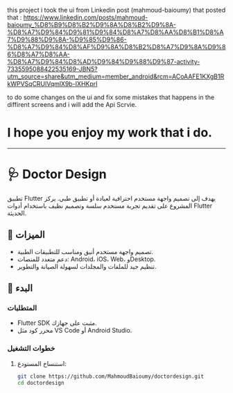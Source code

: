this project i took the ui from Linkedin post (mahmoud-baioumy) that posted that : https://www.linkedin.com/posts/mahmoud-baioumy_%D8%B9%D8%B2%D9%8A%D8%B2%D9%8A-%D8%A7%D9%84%D9%81%D9%84%D8%A7%D8%AA%D8%B1%D8%A7%D9%88%D9%8A-%D9%85%D9%86-%D8%A7%D9%84%D8%AF%D9%8A%D8%B2%D8%A7%D9%8A%D9%86%D8%A7%D8%AA-%D8%A7%D9%84%D8%AD%D9%84%D9%88%D9%87-activity-7335595088422535169-JBN5?utm_source=share&utm_medium=member_android&rcm=ACoAAFE1KXgB1RkWPVSqCRUlVqmlX9b-IXHKprI

to do some changes on the ui and fix some mistakes that happens in the diffirent screens and i will add the Api Scrvie.
# I hope you enjoy my work that i do.

-----------------------------------------------------------
# 🩺 Doctor Design

تطبيق Flutter يهدف إلى تصميم واجهة مستخدم احترافية لعيادة أو تطبيق طبي. يركز المشروع على تقديم تجربة مستخدم سلسة وتصميم نظيف باستخدام أدوات Flutter الحديثة.

## 📱 الميزات

- تصميم واجهة مستخدم أنيق ومناسب للتطبيقات الطبية.
- دعم متعدد للمنصات: Android، iOS، Web، وDesktop.
- تنظيم جيد للملفات والمجلدات لسهولة الصيانة والتطوير.

## 🚀 البدء

### المتطلبات

- Flutter SDK مثبت على جهازك.
- محرر كود مثل VS Code أو Android Studio.

### خطوات التشغيل

1. استنساخ المستودع:

   ```bash
   git clone https://github.com/MahmoudBaioumy/doctordesign.git
   cd doctordesign
